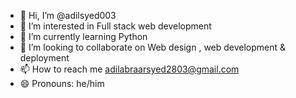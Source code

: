 - 👋 Hi, I’m @adilsyed003
- 👀 I’m interested in Full stack web development
- 🌱 I’m currently learning Python
- 💞️ I’m looking to collaborate on Web design , web development & deployment
- 📫 How to reach me adilabraarsyed2803@gmail.com
- 😄 Pronouns: he/him

<!---
adilsyed003/adilsyed003 is a ✨ special ✨ repository because its `README.md` (this file) appears on your GitHub profile.
You can click the Preview link to take a look at your changes.
--->

